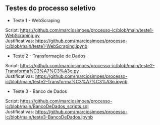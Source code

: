 ## Testes do processo seletivo

- Teste 1 - WebScraping

Script: https://github.com/marciosimoes/processo-ic/blob/main/teste1-WebScraping.py<br>
Justificativas: https://github.com/marciosimoes/processo-ic/blob/main/teste1-WebScraping.ipynb

- Teste 2 - Transformação de Dados

Script: https://github.com/marciosimoes/processo-ic/blob/main/teste2-Transforma%C3%A7%C3%A3o.py<br>
Justificativas: https://github.com/marciosimoes/processo-ic/blob/main/teste2-Transforma%C3%A7%C3%A3o.ipynb

- Teste 3 - Banco de Dados

Script: https://github.com/marciosimoes/processo-ic/blob/main/BancoDeDados_scripts.sql<br>
Justificativas: https://github.com/marciosimoes/processo-ic/blob/main/teste3-BancoDeDados.ipynb

